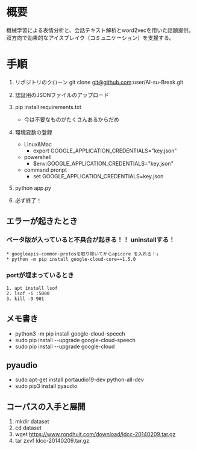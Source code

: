 # 概要
機械学習による表情分析と、会話テキスト解析とword2vecを用いた話題提供。
双方向で効果的なアイスブレイク（コミュニケーション）を支援する。

# 手順
1. リポジトリのクローン
git clone git@github.com:user/AI-su-Break.git

2. 認証用のJSONファイルのアップロード

3. pip install requirements.txt
    * 今は不要なものがたくさんあるからだめ

4. 環境変数の登録
    * Linux&Mac
        * export GOOGLE_APPLICATION_CREDENTIALS="key.json"
    * powershell
        * $env:GOOGLE_APPLICATION_CREDENTIALS="key.json"
    * command pronpt
        * set GOOGLE_APPLICATION_CREDENTIALS=key.json

5. python app.py

6. 必ず終了！

## エラーが起きたとき
  ### ベータ版が入っていると不具合が起きる！！ uninstallする！
    * googleapis-common-protosを取り除いてからapicore を入れる！↓
    * python -m pip install google-cloud-core==1.5.0

  ### portが埋まっているとき
    1. apt install lsof
    2. lsof -i :5000
    3. kill -9 901

## メモ書き
* python3 -m pip install google-cloud-speech
* sudo pip install --upgrade google-cloud-speech
* sudo pip install --upgrade google-cloud

## pyaudio
* sudo apt-get install portaudio19-dev python-all-dev
* sudo pip3 install pyaudio

## コーパスの入手と展開
1. mkdir dataset
2. cd dataset
3. wget https://www.rondhuit.com/download/ldcc-20140209.tar.gz
4. tar zxvf ldcc-20140209.tar.gz
